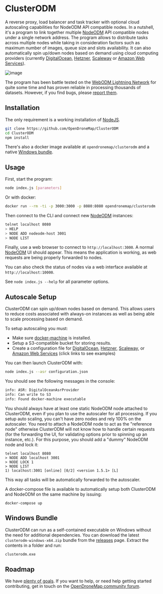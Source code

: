 # ClusterODM

A reverse proxy, load balancer and task tracker with optional cloud autoscaling capabilities for NodeODM API compatible nodes. In a nutshell, it's a program to link together multiple [NodeODM](https://github.com/OpenDroneMap/NodeODM) API compatible nodes under a single network address. The program allows to distribute tasks across multiple nodes while taking in consideration factors such as maximum number of images, queue size and slots availability. It can also automatically spin up/down nodes based on demand using cloud computing providers (currently [DigitalOcean](https://m.do.co/c/2977a7634f44), [Hetzner](https://www.hetzner.com), [Scaleway](https://scaleway.com) or [Amazon Web Services](https://aws.amazon.com/)).

![image](https://user-images.githubusercontent.com/1951843/57490594-b9828180-7287-11e9-9328-740cc0be8f7e.png)

The program has been battle tested on the [WebODM Lightning Network](https://webodm.net) for quite some time and has proven reliable in processing thousands of datasets. However, if you find bugs, please [report them](https://github.com/OpenDroneMap/ClusterODM/issues).

## Installation

The only requirement is a working installation of [NodeJS](https://nodejs.org).

```bash
git clone https://github.com/OpenDroneMap/ClusterODM
cd ClusterODM
npm install
```

There's also a docker image available at `opendronemap/clusterodm` and a native [Windows bundle](#windows-bundle).

## Usage

First, start the program:

```bash
node index.js [parameters]
```

Or with docker:

```bash
docker run --rm -ti -p 3000:3000 -p 8080:8080 opendronemap/clusterodm [parameters]
```

Then connect to the CLI and connect new [NodeODM](https://github.com/OpenDroneMap/NodeODM) instances:

```bash
telnet localhost 8080
> HELP
> NODE ADD nodeodm-host 3001
> NODE LIST
```

Finally, use a web browser to connect to `http://localhost:3000`. A normal [NodeODM](https://github.com/OpenDroneMap/NodeODM) UI should appear. This means the application is working, as web requests are being properly forwarded to nodes.

You can also check the status of nodes via a web interface available at `http://localhost:10000`.

See `node index.js --help` for all parameter options.

## Autoscale Setup

ClusterODM can spin up/down nodes based on demand. This allows users to reduce costs associated with always-on instances as well as being able to scale processing based on demand.

To setup autoscaling you must:
   * Make sure [docker-machine](https://docs.docker.com/machine/install-machine/) is installed.
   * Setup a S3-compatible bucket for storing results.
   * Create a configuration file for [DigitalOcean](./docs/digitalocean.md), [Hetzner](./docs/hetzner.md), [Scaleway](./docs/scaleway.md), or [Amazon Web Services](./docs/aws.md) (click links to see examples)

You can then launch ClusterODM with:

```bash
node index.js --asr configuration.json
```

You should see the following messages in the console:

```bash
info: ASR: DigitalOceanAsrProvider
info: Can write to S3
info: Found docker-machine executable
```

You should always have at least one static NodeODM node attached to ClusterODM, even if you plan to use the autoscaler for all processing. If you setup auto scaling, you can't have zero nodes and rely 100% on the autoscaler. You need to attach a NodeODM node to act as the "reference node" otherwise ClusterODM will not know how to handle certain requests (for the forwarding the UI, for validating options prior to spinning up an instance, etc.). For this purpose, you should add a "dummy" NodeODM node and lock it:

```
telnet localhost 8080
> NODE ADD localhost 3001
> NODE LOCK 1
> NODE LIST
1) localhost:3001 [online] [0/2] <version 1.5.1> [L]
```

This way all tasks will be automatically forwarded to the autoscaler.

A docker-compose file is available to automatically setup both ClusterODM and NodeODM on the same machine by issuing:

```
docker-compose up
```

## Windows Bundle

ClusterODM can run as a self-contained executable on Windows without the need for additional dependencies. You can download the latest `clusterodm-windows-x64.zip` bundle from the [releases](https://github.com/OpenDroneMap/ClusterODM/releases) page. Extract the contents in a folder and run:

```bash
clusterodm.exe
```

## Roadmap

We have [plenty of goals](https://github.com/OpenDroneMap/ClusterODM/issues?q=is%3Aopen+is%3Aissue+label%3Aenhancement). If you want to help, or need help getting started contributing, get in touch on the [OpenDroneMap community forum](https://community.opendronemap.org).

